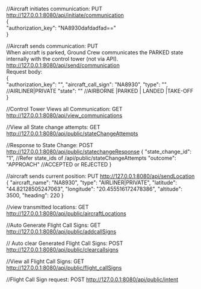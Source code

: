 //Aircraft initiates communication: PUT
<br />
http://127.0.0.1:8080/api/initiate/communication
<br />
{
<br />
  "authorization_key": "NA8930dafdadfad=="
  <br />
}

//Aircraft sends communication: PUT
<br />
When aircraft is parked, Ground Crew communicates the PARKED state internally with the control tower (not via API).
<br />
http://127.0.0.1:8080/api/send/communication
<br />
Request body:
<br />
{
<br />
"authorization_key": "",
"aircraft_call_sign": "NA8930",
"type": "", //AIRLINER|PRIVATE
"state": "" //AIRBORNE |PARKED | LANDED |TAKE-OFF
<br />
}

//Control Tower Views all Communication: GET
<br />
http://127.0.0.1:8080/api/view_communications


//View all State change attempts: GET
http://127.0.0.1:8080/api/public/stateChangeAttempts

//Response to State Change: POST
http://127.0.0.1:8080/api/public/statechangeResponse
{
"state_change_id": "1", //Refer state_ids of /api/public/stateChangeAttempts
"outcome": "APPROACH" //ACCEPTED or REJECTED
}

//aircraft sends current position: PUT
http://127.0.0.1:8080/api/sendLocation
{
"aircraft_name": "NA8930",
"type": "AIRLINER|PRIVATE",
"latitude": "44.82128505247063",
"longitude": "20.455516172478386",
"altitude": 3500,
"heading": 220
}

//view transmitted locations: GET
http://127.0.0.1:8080/api/public/aircraftLocations


//Auto Generate Flight Call Signs: GET
http://127.0.0.1:8080/api/public/addcallSigns

// Auto clear Generated Flight Call Signs: POST
http://127.0.0.1:8080/api/public/clearcallsigns

//View all Flight Call Signs: GET
http://127.0.0.1:8080/api/public/flight_callSigns

//Flight Call Sign request: POST
http://127.0.0.1:8080/api/public/intent
